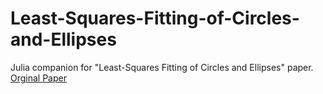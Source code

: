 # Least-Squares-Fitting-of-Circles-and-Ellipses
Julia companion for "Least-Squares Fitting of Circles and Ellipses" paper. [Orginal Paper](https://www.emis.de/journals/BBMS/Bulletin/sup962/gander.pdf)
